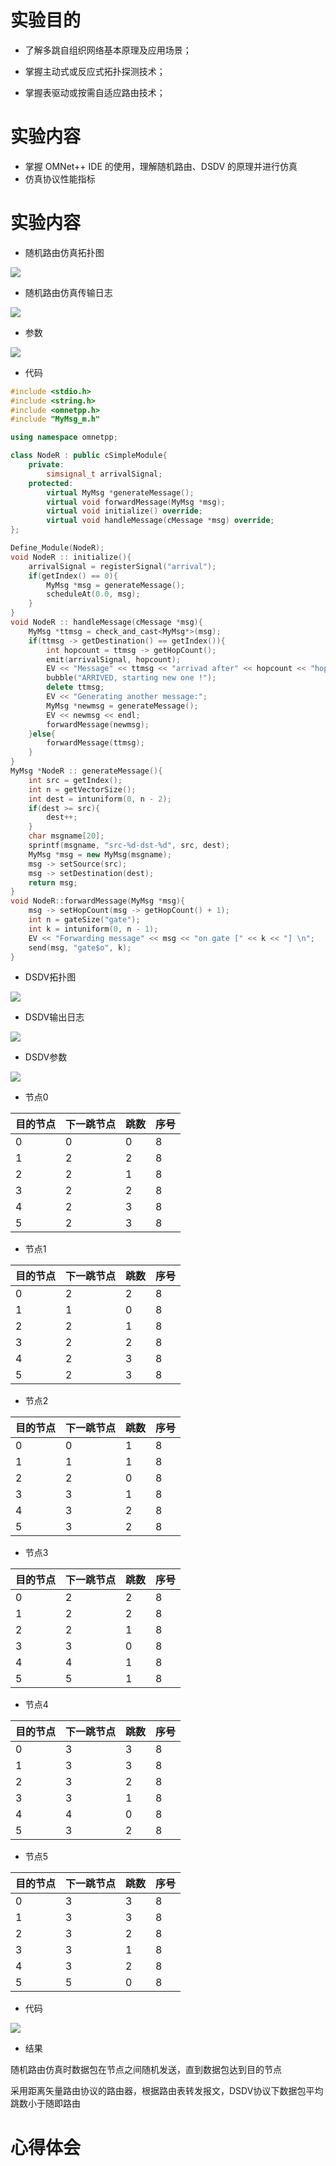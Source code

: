 # 实验目的

* 了解多跳自组织网络基本原理及应用场景； 

* 掌握主动式或反应式拓扑探测技术； 

* 掌握表驱动或按需自适应路由技术；

# 实验内容

* 掌握 OMNet++ IDE 的使用，理解随机路由、DSDV 的原理并进行仿真
* 仿真协议性能指标

# 实验内容

* 随机路由仿真拓扑图

![](../img\随即路由仿真拓扑图.png)

* 随机路由仿真传输日志

![](../img/随即路由仿真结果.png)

* 参数

![](../img/随机路由仿真参数.png)

* 代码

```cpp
#include <stdio.h>
#include <string.h>
#include <omnetpp.h>
#include "MyMsg_m.h"

using namespace omnetpp;

class NodeR : public cSimpleModule{
    private:
        simsignal_t arrivalSignal;
    protected:
        virtual MyMsg *generateMessage();
        virtual void forwardMessage(MyMsg *msg);
        virtual void initialize() override;
        virtual void handleMessage(cMessage *msg) override;
};

Define_Module(NodeR);
void NodeR :: initialize(){
    arrivalSignal = registerSignal("arrival");
    if(getIndex() == 0){
        MyMsg *msg = generateMessage();
        scheduleAt(0.0, msg);
    }
}
void NodeR :: handleMessage(cMessage *msg){
    MyMsg *ttmsg = check_and_cast<MyMsg*>(msg);
    if(ttmsg -> getDestination() == getIndex()){
        int hopcount = ttmsg -> getHopCount();
        emit(arrivalSignal, hopcount);
        EV << "Message" << ttmsg << "arrivad after" << hopcount << "hops.\n";
        bubble("ARRIVED, starting new one !");
        delete ttmsg;
        EV << "Generating another message:";
        MyMsg *newmsg = generateMessage();
        EV << newmsg << endl;
        forwardMessage(newmsg);
    }else{
        forwardMessage(ttmsg);
    }
}
MyMsg *NodeR :: generateMessage(){
    int src = getIndex();
    int n = getVectorSize();
    int dest = intuniform(0, n - 2);
    if(dest >= src){
        dest++;
    }
    char msgname[20];
    sprintf(msgname, "src-%d-dst-%d", src, dest);
    MyMsg *msg = new MyMsg(msgname);
    msg -> setSource(src);
    msg -> setDestination(dest);
    return msg;
}
void NodeR::forwardMessage(MyMsg *msg){
    msg -> setHopCount(msg -> getHopCount() + 1);
    int n = gateSize("gate");
    int k = intuniform(0, n - 1);
    EV << "Forwarding message" << msg << "on gate [" << k << "] \n";
    send(msg, "gate$o", k);
}

```

* DSDV拓扑图

![](../img/DSDV拓扑图.png)

* DSDV输出日志

![](../img/DSDV输出日志.png)

* DSDV参数

![](../img/DSDV参数.png)

* 节点0 

| 目的节点 | 下一跳节点 | 跳数 | 序号 |
| -------- | ---------- | ---- | ---- |
| 0        | 0          | 0    | 8    |
| 1        | 2          | 2    | 8    |
| 2        | 2          | 1    | 8    |
| 3        | 2          | 2    | 8    |
| 4        | 2          | 3    | 8    |
| 5        | 2          | 3    | 8    |

* 节点1

| 目的节点 | 下一跳节点 | 跳数 | 序号 |
| -------- | ---------- | ---- | ---- |
| 0        | 2          | 2    | 8    |
| 1        | 1          | 0    | 8    |
| 2        | 2          | 1    | 8    |
| 3        | 2          | 2    | 8    |
| 4        | 2          | 3    | 8    |
| 5        | 2          | 3    | 8    |

* 节点2

| 目的节点 | 下一跳节点 | 跳数 | 序号 |
| -------- | ---------- | ---- | ---- |
| 0        | 0          | 1    | 8    |
| 1        | 1          | 1    | 8    |
| 2        | 2          | 0    | 8    |
| 3        | 3          | 1    | 8    |
| 4        | 3          | 2    | 8    |
| 5        | 3          | 2    | 8    |

* 节点3

| 目的节点 | 下一跳节点 | 跳数 | 序号 |
| -------- | ---------- | ---- | ---- |
| 0        | 2          | 2    | 8    |
| 1        | 2          | 2    | 8    |
| 2        | 2          | 1    | 8    |
| 3        | 3          | 0    | 8    |
| 4        | 4          | 1    | 8    |
| 5        | 5          | 1    | 8    |

* 节点4

| 目的节点 | 下一跳节点 | 跳数 | 序号 |
| -------- | ---------- | ---- | ---- |
| 0        | 3          | 3    | 8    |
| 1        | 3          | 3    | 8    |
| 2        | 3          | 2    | 8    |
| 3        | 3          | 1    | 8    |
| 4        | 4          | 0    | 8    |
| 5        | 3          | 2    | 8    |

* 节点5

| 目的节点 | 下一跳节点 | 跳数 | 序号 |
| -------- | ---------- | ---- | ---- |
| 0        | 3          | 3    | 8    |
| 1        | 3          | 3    | 8    |
| 2        | 3          | 2    | 8    |
| 3        | 3          | 1    | 8    |
| 4        | 3          | 2    | 8    |
| 5        | 5          | 0    | 8    |

* 代码

![](../img/DSDV代码.png)

* 结果

随机路由仿真时数据包在节点之间随机发送，直到数据包达到目的节点

采用距离矢量路由协议的路由器，根据路由表转发报文，DSDV协议下数据包平均跳数小于随即路由

# 心得体会

